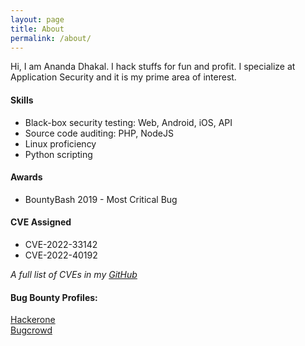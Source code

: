 ```yaml
---
layout: page
title: About
permalink: /about/
---
```


Hi, I am Ananda Dhakal. I hack stuffs for fun and profit. I specialize at Application Security and it is my prime area of interest.

#### Skills

- Black-box security testing: Web, Android, iOS, API
- Source code auditing: PHP, NodeJS
- Linux proficiency
- Python scripting

#### Awards

- BountyBash 2019 - Most Critical Bug

#### CVE Assigned

- CVE-2022-33142
- CVE-2022-40192

_A full list of CVEs in my [GitHub][cves]_

#### Bug Bounty Profiles:

[Hackerone][hackerone] <br>
[Bugcrowd][bugcrowd] <br>

[hackerone]: https://hackerone.com/dhakal_ananda
[bugcrowd]: https://bugcrowd.com/dhakal-ananda
[cves]: https://github.com/dhakalananda/cves

